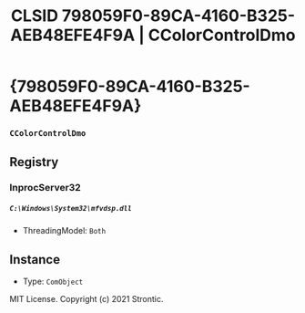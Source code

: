 ﻿---
title: "CLSID 798059F0-89CA-4160-B325-AEB48EFE4F9A | CColorControlDmo"
excerpt: What is COM-Object CLSID 798059F0-89CA-4160-B325-AEB48EFE4F9A?
---

# {798059F0-89CA-4160-B325-AEB48EFE4F9A}

### `CColorControlDmo`

## Registry


### InprocServer32

##### `C:\Windows\System32\mfvdsp.dll`
* ThreadingModel: `Both`

## Instance

* Type: `ComObject`

MIT License. Copyright (c) 2021 Strontic.


